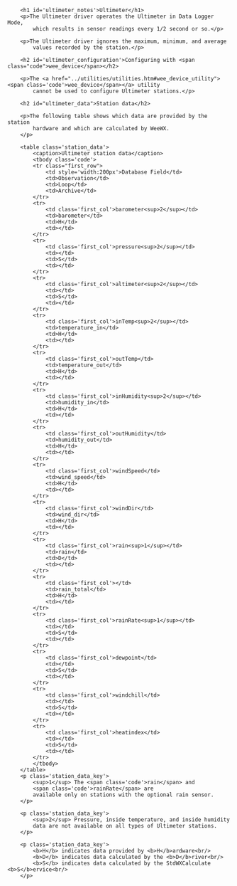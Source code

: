 

        <h1 id='ultimeter_notes'>Ultimeter</h1>
        <p>The Ultimeter driver operates the Ultimeter in Data Logger Mode,
            which results in sensor readings every 1/2 second or so.</p>

        <p>The Ultimeter driver ignores the maximum, minimum, and average
            values recorded by the station.</p>

        <h2 id='ultimeter_configuration'>Configuring with <span class="code">wee_device</span></h2>

        <p>The <a href="../utilities/utilities.htm#wee_device_utility"><span class='code'>wee_device</span></a> utility
            cannot be used to configure Ultimeter stations.</p>

        <h2 id="ultimeter_data">Station data</h2>

        <p>The following table shows which data are provided by the station
            hardware and which are calculated by WeeWX.
        </p>

        <table class='station_data'>
            <caption>Ultimeter station data</caption>
            <tbody class='code'>
            <tr class="first_row">
                <td style='width:200px'>Database Field</td>
                <td>Observation</td>
                <td>Loop</td>
                <td>Archive</td>
            </tr>
            <tr>
                <td class='first_col'>barometer<sup>2</sup></td>
                <td>barometer</td>
                <td>H</td>
                <td></td>
            </tr>
            <tr>
                <td class='first_col'>pressure<sup>2</sup></td>
                <td></td>
                <td>S</td>
                <td></td>
            </tr>
            <tr>
                <td class='first_col'>altimeter<sup>2</sup></td>
                <td></td>
                <td>S</td>
                <td></td>
            </tr>
            <tr>
                <td class='first_col'>inTemp<sup>2</sup></td>
                <td>temperature_in</td>
                <td>H</td>
                <td></td>
            </tr>
            <tr>
                <td class='first_col'>outTemp</td>
                <td>temperature_out</td>
                <td>H</td>
                <td></td>
            </tr>
            <tr>
                <td class='first_col'>inHumidity<sup>2</sup></td>
                <td>humidity_in</td>
                <td>H</td>
                <td></td>
            </tr>
            <tr>
                <td class='first_col'>outHumidity</td>
                <td>humidity_out</td>
                <td>H</td>
                <td></td>
            </tr>
            <tr>
                <td class='first_col'>windSpeed</td>
                <td>wind_speed</td>
                <td>H</td>
                <td></td>
            </tr>
            <tr>
                <td class='first_col'>windDir</td>
                <td>wind_dir</td>
                <td>H</td>
                <td></td>
            </tr>
            <tr>
                <td class='first_col'>rain<sup>1</sup></td>
                <td>rain</td>
                <td>D</td>
                <td></td>
            </tr>
            <tr>
                <td class='first_col'></td>
                <td>rain_total</td>
                <td>H</td>
                <td></td>
            </tr>
            <tr>
                <td class='first_col'>rainRate<sup>1</sup></td>
                <td></td>
                <td>S</td>
                <td></td>
            </tr>
            <tr>
                <td class='first_col'>dewpoint</td>
                <td></td>
                <td>S</td>
                <td></td>
            </tr>
            <tr>
                <td class='first_col'>windchill</td>
                <td></td>
                <td>S</td>
                <td></td>
            </tr>
            <tr>
                <td class='first_col'>heatindex</td>
                <td></td>
                <td>S</td>
                <td></td>
            </tr>
            </tbody>
        </table>
        <p class='station_data_key'>
            <sup>1</sup> The <span class='code'>rain</span> and
            <span class='code'>rainRate</span> are
            available only on stations with the optional rain sensor.
        </p>

        <p class='station_data_key'>
            <sup>2</sup> Pressure, inside temperature, and inside humidity
            data are not available on all types of Ultimeter stations.
        </p>

        <p class='station_data_key'>
            <b>H</b> indicates data provided by <b>H</b>ardware<br/>
            <b>D</b> indicates data calculated by the <b>D</b>river<br/>
            <b>S</b> indicates data calculated by the StdWXCalculate <b>S</b>ervice<br/>
        </p>

